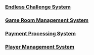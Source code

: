 
### [Endless Challenge System](EndlessChallengeSystem/README.md)

### [Game Room Management System](GameRoomManagement/README.md)

### [Payment Processing System](PaymentProcessingSystem/README.md)

### [Player Management System](PlayerManagementSystem/README.md)


